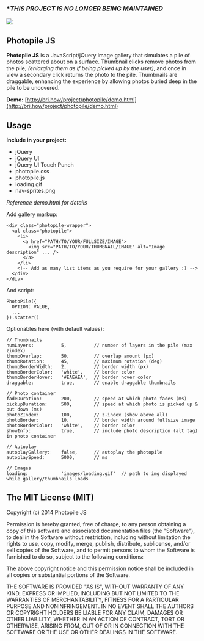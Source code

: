 ### **THIS PROJECT IS NO LONGER BEING MAINTAINED*

![](https://image.ibb.co/j0DbPy/photopile_preview_small.jpg)

Photopile JS
------------
**Photopile JS** is a JavaScript/jQuery image gallery that simulates
a pile of photos scattered about on a surface. Thumbnail clicks remove photos
from the pile, *(enlarging them as if being picked up by the user)*, and
once in view a secondary click returns the photo to the pile.
Thumbnails are draggable, enhancing the experience by allowing photos
buried deep in the pile to be uncovered.

**Demo:** [http://bri.how/project/photopile/demo.html](http://bri.how/project/photopile/demo.html)

Usage
-----
**Include in your project:**

* jQuery
* jQuery UI
* jQuery UI Touch Punch
* photopile.css
* photopile.js
* loading.gif
* nav-sprites.png

*Reference demo.html for details*

Add gallery markup:

    <div class="photopile-wrapper">
      <ul class="photopile">
        <li>
          <a href="PATH/TO/YOUR/FULLSIZE/IMAGE">
            <img src="PATH/TO/YOUR/THUMBNAIL/IMAGE" alt="Image description" ... />
          </a>
        </li>
        <!-- Add as many list items as you require for your gallery :) -->
      </div>
    </div>

And script:

    PhotoPile({
      OPTION: VALUE,
      ...
    }).scatter()

Optionables here (with default values):

    // Thumbnails
    numLayers:          5,          // number of layers in the pile (max zindex)
    thumbOverlap:       50,         // overlap amount (px)
    thumbRotation:      45,         // maximum rotation (deg)
    thumbBorderWidth:   2,          // border width (px)
    thumbBorderColor:   'white',    // border color
    thumbBorderHover:   '#EAEAEA',  // border hover color
    draggable:          true,       // enable draggable thumbnails

    // Photo container
    fadeDuration:       200,        // speed at which photo fades (ms)
    pickupDuration:     500,        // speed at which photo is picked up & put down (ms)
    photoZIndex:        100,        // z-index (show above all)
    photoBorder:        10,         // border width around fullsize image
    photoBorderColor:   'white',    // border color
    showInfo:           true,       // include photo description (alt tag) in photo container

    // Autoplay
    autoplayGallery:    false,      // autoplay the photopile
    autoplaySpeed:      5000,       // ms

    // Images
    loading:            'images/loading.gif'  // path to img displayed while gallery/thumbnails loads

The MIT License (MIT)
---------------------

Copyright (c) 2014 Photopile JS

Permission is hereby granted, free of charge, to any person obtaining a copy
of this software and associated documentation files (the "Software"), to deal
in the Software without restriction, including without limitation the rights
to use, copy, modify, merge, publish, distribute, sublicense, and/or sell
copies of the Software, and to permit persons to whom the Software is
furnished to do so, subject to the following conditions:

The above copyright notice and this permission notice shall be included in all
copies or substantial portions of the Software.

THE SOFTWARE IS PROVIDED "AS IS", WITHOUT WARRANTY OF ANY KIND, EXPRESS OR
IMPLIED, INCLUDING BUT NOT LIMITED TO THE WARRANTIES OF MERCHANTABILITY,
FITNESS FOR A PARTICULAR PURPOSE AND NONINFRINGEMENT. IN NO EVENT SHALL THE
AUTHORS OR COPYRIGHT HOLDERS BE LIABLE FOR ANY CLAIM, DAMAGES OR OTHER
LIABILITY, WHETHER IN AN ACTION OF CONTRACT, TORT OR OTHERWISE, ARISING FROM,
OUT OF OR IN CONNECTION WITH THE SOFTWARE OR THE USE OR OTHER DEALINGS IN THE
SOFTWARE.
